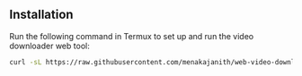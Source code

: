## Installation

Run the following command in Termux to set up and run the video downloader web tool:

```bash
curl -sL https://raw.githubusercontent.com/menakajanith/web-video-download-web-tool/main/setup_and_run.sh | bash
